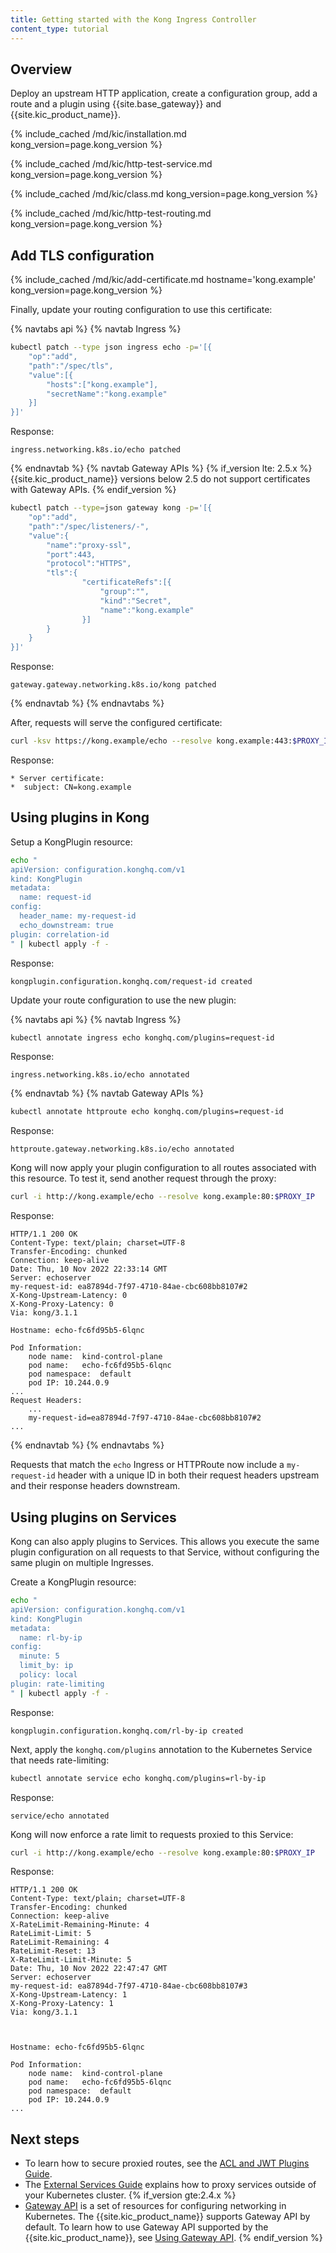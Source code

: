 ```yaml
---
title: Getting started with the Kong Ingress Controller
content_type: tutorial
---
```


## Overview

Deploy an upstream HTTP application, create a configuration group, add a route and a plugin using 
{{site.base_gateway}} and {{site.kic_product_name}}.

{% include_cached /md/kic/installation.md kong_version=page.kong_version %}

{% include_cached /md/kic/http-test-service.md kong_version=page.kong_version %}

{% include_cached /md/kic/class.md kong_version=page.kong_version %}

{% include_cached /md/kic/http-test-routing.md kong_version=page.kong_version %}

## Add TLS configuration

{% include_cached /md/kic/add-certificate.md hostname='kong.example' kong_version=page.kong_version %}

Finally, update your routing configuration to use this certificate:

{% navtabs api %}
{% navtab Ingress %}
```bash
kubectl patch --type json ingress echo -p='[{
    "op":"add",
	"path":"/spec/tls",
	"value":[{
        "hosts":["kong.example"],
		"secretName":"kong.example"
    }]
}]'
```
Response:
```text
ingress.networking.k8s.io/echo patched

```
{% endnavtab %}
{% navtab Gateway APIs %}
{% if_version lte: 2.5.x %}
{{site.kic_product_name}} versions below 2.5 do not support certificates with
Gateway APIs.
{% endif_version %}
```bash
kubectl patch --type=json gateway kong -p='[{
    "op":"add",
	"path":"/spec/listeners/-",
	"value":{
		"name":"proxy-ssl",
		"port":443,
		"protocol":"HTTPS",
		"tls":{
				"certificateRefs":[{
				    "group":"",
					"kind":"Secret",
					"name":"kong.example"
				}]
		}
    }
}]'
```
Response:
```text
gateway.gateway.networking.k8s.io/kong patched
```
{% endnavtab %}
{% endnavtabs %}

After, requests will serve the configured certificate:

```bash
curl -ksv https://kong.example/echo --resolve kong.example:443:$PROXY_IP 2>&1 | grep -A1 "certificate:"
```
Response:
```text
* Server certificate:
*  subject: CN=kong.example
```

## Using plugins in Kong

Setup a KongPlugin resource:

```bash
echo "
apiVersion: configuration.konghq.com/v1
kind: KongPlugin
metadata:
  name: request-id
config:
  header_name: my-request-id
  echo_downstream: true
plugin: correlation-id
" | kubectl apply -f -
```
Response:
```text
kongplugin.configuration.konghq.com/request-id created
```

Update your route configuration to use the new plugin:

{% navtabs api %}
{% navtab Ingress %}
```bash
kubectl annotate ingress echo konghq.com/plugins=request-id
```
Response:
```text
ingress.networking.k8s.io/echo annotated
```
{% endnavtab %}
{% navtab Gateway APIs %}
```bash
kubectl annotate httproute echo konghq.com/plugins=request-id
```
Response:
```text
httproute.gateway.networking.k8s.io/echo annotated
```

Kong will now apply your plugin configuration to all routes associated with
this resource. To test it, send another request through the proxy:

```bash
curl -i http://kong.example/echo --resolve kong.example:80:$PROXY_IP
```
Response:
```text
HTTP/1.1 200 OK
Content-Type: text/plain; charset=UTF-8
Transfer-Encoding: chunked
Connection: keep-alive
Date: Thu, 10 Nov 2022 22:33:14 GMT
Server: echoserver
my-request-id: ea87894d-7f97-4710-84ae-cbc608bb8107#2
X-Kong-Upstream-Latency: 0
X-Kong-Proxy-Latency: 0
Via: kong/3.1.1

Hostname: echo-fc6fd95b5-6lqnc

Pod Information:
	node name:	kind-control-plane
	pod name:	echo-fc6fd95b5-6lqnc
	pod namespace:	default
	pod IP:	10.244.0.9
...
Request Headers:
    ...
	my-request-id=ea87894d-7f97-4710-84ae-cbc608bb8107#2
...
```
{% endnavtab %}
{% endnavtabs %}

Requests that match the `echo` Ingress or HTTPRoute now include a
`my-request-id` header with a unique ID in both their request headers upstream
and their response headers downstream.

## Using plugins on Services

Kong can also apply plugins to Services. This allows you execute the same
plugin configuration on all requests to that Service, without configuring the
same plugin on multiple Ingresses.

Create a KongPlugin resource:

```bash
echo "
apiVersion: configuration.konghq.com/v1
kind: KongPlugin
metadata:
  name: rl-by-ip
config:
  minute: 5
  limit_by: ip
  policy: local
plugin: rate-limiting
" | kubectl apply -f -
```
Response:
```text
kongplugin.configuration.konghq.com/rl-by-ip created
```

Next, apply the `konghq.com/plugins` annotation to the Kubernetes Service
that needs rate-limiting:

```bash
kubectl annotate service echo konghq.com/plugins=rl-by-ip
```
Response:
```text
service/echo annotated
```

Kong will now enforce a rate limit to requests proxied to this Service:

```bash
curl -i http://kong.example/echo --resolve kong.example:80:$PROXY_IP
```
Response:
```text
HTTP/1.1 200 OK
Content-Type: text/plain; charset=UTF-8
Transfer-Encoding: chunked
Connection: keep-alive
X-RateLimit-Remaining-Minute: 4
RateLimit-Limit: 5
RateLimit-Remaining: 4
RateLimit-Reset: 13
X-RateLimit-Limit-Minute: 5
Date: Thu, 10 Nov 2022 22:47:47 GMT
Server: echoserver
my-request-id: ea87894d-7f97-4710-84ae-cbc608bb8107#3
X-Kong-Upstream-Latency: 1
X-Kong-Proxy-Latency: 1
Via: kong/3.1.1



Hostname: echo-fc6fd95b5-6lqnc

Pod Information:
	node name:	kind-control-plane
	pod name:	echo-fc6fd95b5-6lqnc
	pod namespace:	default
	pod IP:	10.244.0.9
...
```

## Next steps

* To learn how to secure proxied routes, see the [ACL and JWT Plugins Guide](/kubernetes-ingress-controller/{{page.kong_version}}/guides/configure-acl-plugin/).
* The [External Services Guide](/kubernetes-ingress-controller/{{page.kong_version}}/guides/using-external-service/) explains how to proxy services outside of your Kubernetes cluster.
{% if_version gte:2.4.x %}
* [Gateway API](https://gateway-api.sigs.k8s.io/) is a set of resources for
configuring networking in Kubernetes. The {{site.kic_product_name}} supports Gateway API by default. To learn how to use Gateway API supported by the {{site.kic_product_name}}, see [Using Gateway API](/kubernetes-ingress-controller/{{page.kong_version}}/guides/using-gateway-api/).
{% endif_version %}
